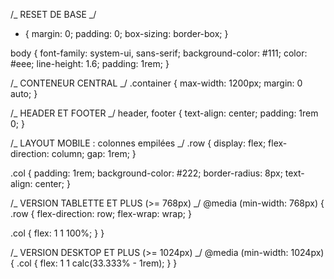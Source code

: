 /_ RESET DE BASE _/

- {
  margin: 0;
  padding: 0;
  box-sizing: border-box;
  }

body {
font-family: system-ui, sans-serif;
background-color: #111;
color: #eee;
line-height: 1.6;
padding: 1rem;
}

/_ CONTENEUR CENTRAL _/
.container {
max-width: 1200px;
margin: 0 auto;
}

/_ HEADER ET FOOTER _/
header, footer {
text-align: center;
padding: 1rem 0;
}

/_ LAYOUT MOBILE : colonnes empilées _/
.row {
display: flex;
flex-direction: column;
gap: 1rem;
}

.col {
padding: 1rem;
background-color: #222;
border-radius: 8px;
text-align: center;
}

/_ VERSION TABLETTE ET PLUS (>= 768px) _/
@media (min-width: 768px) {
.row {
flex-direction: row;
flex-wrap: wrap;
}

.col {
flex: 1 1 100%;
}
}

/_ VERSION DESKTOP ET PLUS (>= 1024px) _/
@media (min-width: 1024px) {
.col {
flex: 1 1 calc(33.333% - 1rem);
}
}

